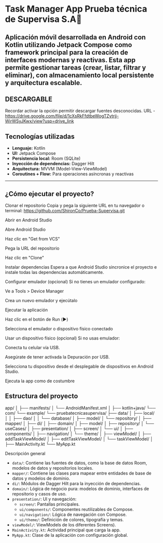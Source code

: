 # Task Manager App Prueba técnica de Supervisa S.A📝

Aplicación móvil desarrollada en **Android con Kotlin** utilizando **Jetpack Compose** como framework principal para la creación de interfaces modernas y reactivas. Esta app permite gestionar tareas (crear, listar, filtrar y eliminar), con almacenamiento local persistente y arquitectura escalable.
---
##  DESCARGABLE
Recordar activar la opción permitir descargar fuentes desconocidas.
URL - https://drive.google.com/file/d/1cXsRkFfdtbeWogTZytrjj-WirWSyJKwx/view?usp=drive_link

##  Tecnologías utilizadas
- **Lenguaje:** Kotlin
- **UI:** Jetpack Compose
- **Persistencia local:** Room (SQLite)
- **Inyección de dependencias:** Dagger Hilt
- **Arquitectura:** MVVM (Model-View-ViewModel)
- **Coroutines + Flow:** Para operaciones asíncronas y reactivas

---

## ¿Cómo ejecutar el proyecto?
Clonar el repositorio
Copia y pega la siguiente URL en tu navegador o terminal:
https://github.com/ShironCo/Prueba-Supervisa.git

Abrir en Android Studio

Abre Android Studio

Haz clic en "Get from VCS"

Pega la URL del repositorio

Haz clic en "Clone"

Instalar dependencias
Espera a que Android Studio sincronice el proyecto e instale todas las dependencias automáticamente.

Configurar emulador (opcional)
Si no tienes un emulador configurado:

Ve a Tools > Device Manager

Crea un nuevo emulador y ejecútalo

Ejecutar la aplicación

Haz clic en el botón de Run (▶️)

Selecciona el emulador o dispositivo físico conectado

Usar un dispositivo físico (opcional)
Si no usas emulador:

Conecta tu celular vía USB.

Asegúrate de tener activada la Depuración por USB.

Selecciona tu dispositivo desde el desplegable de dispositivos en Android Studio.

Ejecuta la app como de costumbre

##  Estructura del proyecto 
app/
│
├── manifests/
│   └── AndroidManifest.xml
│
├── kotlin+java/
    └── com/
        └── example/
            └── pruebatecnicasupervisa/
                ├── data/
                │   ├── local/
                │   │   ├── dao/
                │   │   └── database/
                │   ├── model/
                │   └── repository/
                │
                ├── mapper/
                │
                ├── di/
                │
                ├── domain/
                │   ├── model/
                │   ├── repository/
                │   └── useCases/
                │
                ├── presentation/
                │   ├── screen/
                │   └── ui/
                │       ├── components/
                │       ├── navigation/
                │       └── theme/
                │
                ├── viewModel/
                │   ├── addTaskViewModel/
                │   ├── editTaskViewModel/
                │   └── taskViewModel/
                │
                ├── MainActivity.kt
                └── MyApp.kt

Descripción general

- `data/`: Contiene las fuentes de datos, como la base de datos Room, modelos de datos y repositorios locales.
- `mapper/`: Contiene las clases para mapear entre entidades de base de datos y modelos de dominio.
- `di/`: Módulos de Dagger Hilt para la inyección de dependencias.
- `domain/`: Lógica de negocio pura: modelos de dominio, interfaces de repositorio y casos de uso.
- `presentation/`: UI y navegación:
  - `screen/`: Pantallas principales.
  - `ui/components/`: Componentes reutilizables de Compose.
  - `ui/navigation/`: Lógica de navegación con Compose.
  - `ui/theme/`: Definición de colores, tipografía y temas.
- `viewModel/`: ViewModels de los diferentes Screens).
- `MainActivity.kt`: Actividad principal que carga la app.
- `MyApp.kt`: Clase de la aplicación con configuración global.


